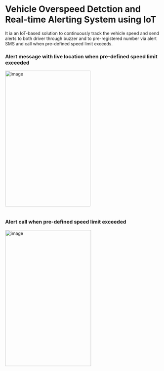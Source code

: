 <h1>Vehicle Overspeed Detction and Real-time Alerting System using IoT</h1>

It ia an IoT-based solution to continuously track the vehicle speed and send alerts to both driver through buzzer and to pre-registered number via alert SMS and call when pre-defined speed limit exceeds.

<h3> Alert message with live location when pre-defined speed limit exceeded</h3>
<img width="276" height="440" alt="image" src="https://github.com/user-attachments/assets/7a81e3dd-2a64-4207-88ba-a58022a87938" />
<br></br>
<h3> Alert call when pre-defined speed limit exceeded</h3>
<img width="278" height="441" alt="image" src="https://github.com/user-attachments/assets/2bd31395-142e-4559-ac9a-ca344d37005a" />
